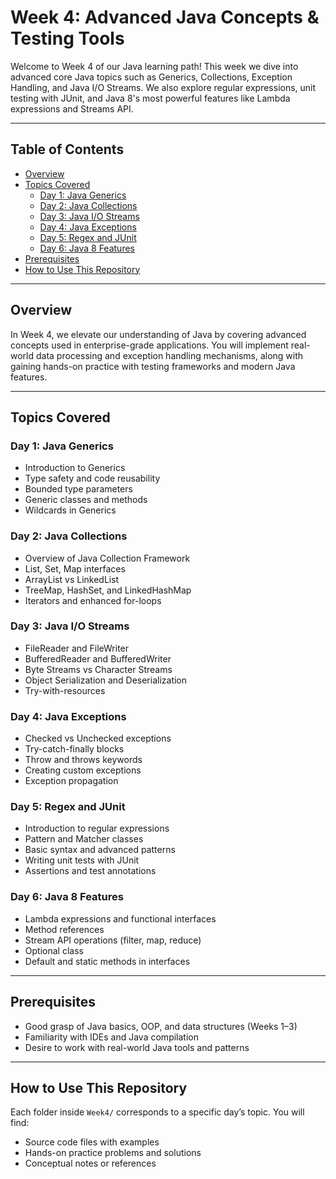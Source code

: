 # Week 4: Advanced Java Concepts & Testing Tools

Welcome to Week 4 of our Java learning path! This week we dive into advanced core Java topics such as Generics, Collections, Exception Handling, and Java I/O Streams. We also explore regular expressions, unit testing with JUnit, and Java 8's most powerful features like Lambda expressions and Streams API.

---

## Table of Contents

- [Overview](#overview)
- [Topics Covered](#topics-covered)
  - [Day 1: Java Generics](#day-1-java-generics)
  - [Day 2: Java Collections](#day-2-java-collections)
  - [Day 3: Java I/O Streams](#day-3-java-io-streams)
  - [Day 4: Java Exceptions](#day-4-java-exceptions)
  - [Day 5: Regex and JUnit](#day-5-regex-and-junit)
  - [Day 6: Java 8 Features](#day-6-java-8-features)
- [Prerequisites](#prerequisites)
- [How to Use This Repository](#how-to-use-this-repository)

---

## Overview

In Week 4, we elevate our understanding of Java by covering advanced concepts used in enterprise-grade applications. You will implement real-world data processing and exception handling mechanisms, along with gaining hands-on practice with testing frameworks and modern Java features.

---

## Topics Covered

### Day 1: Java Generics
- Introduction to Generics
- Type safety and code reusability
- Bounded type parameters
- Generic classes and methods
- Wildcards in Generics

### Day 2: Java Collections
- Overview of Java Collection Framework
- List, Set, Map interfaces
- ArrayList vs LinkedList
- TreeMap, HashSet, and LinkedHashMap
- Iterators and enhanced for-loops

### Day 3: Java I/O Streams
- FileReader and FileWriter
- BufferedReader and BufferedWriter
- Byte Streams vs Character Streams
- Object Serialization and Deserialization
- Try-with-resources

### Day 4: Java Exceptions
- Checked vs Unchecked exceptions
- Try-catch-finally blocks
- Throw and throws keywords
- Creating custom exceptions
- Exception propagation

### Day 5: Regex and JUnit
- Introduction to regular expressions
- Pattern and Matcher classes
- Basic syntax and advanced patterns
- Writing unit tests with JUnit
- Assertions and test annotations

### Day 6: Java 8 Features
- Lambda expressions and functional interfaces
- Method references
- Stream API operations (filter, map, reduce)
- Optional class
- Default and static methods in interfaces

---

## Prerequisites

- Good grasp of Java basics, OOP, and data structures (Weeks 1–3)
- Familiarity with IDEs and Java compilation
- Desire to work with real-world Java tools and patterns

---

## How to Use This Repository

Each folder inside `Week4/` corresponds to a specific day’s topic. You will find:
- Source code files with examples
- Hands-on practice problems and solutions
- Conceptual notes or references


